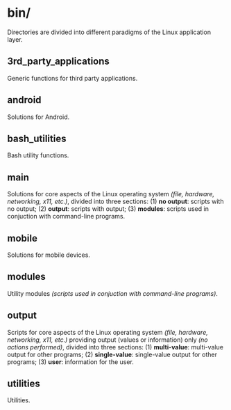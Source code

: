 
# bin/

Directories are divided into different paradigms of the Linux application layer.

## 3rd_party_applications

Generic functions for third party applications.

## android

Solutions for Android.

## bash_utilities

Bash utility functions.

## main

Solutions for core aspects of the Linux operating system *(file, hardware, networking, x11, etc.)*, divided into three sections: (1) **no output**: scripts with no output; (2) **output**: scripts with output; (3) **modules**: scripts used in conjuction with command-line programs.

## mobile

Solutions for mobile devices.

## modules

Utility modules *(scripts used in conjuction with command-line programs)*.

## output

Scripts for core aspects of the Linux operating system *(file, hardware, networking, x11, etc.)* providing output (values or information) only *(no actions performed)*, divided into three sections: (1) **multi-value**: multi-value output for other programs; (2) **single-value**: single-value output for other programs; (3) **user**: information for the user.

## utilities

Utilities.
